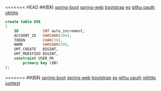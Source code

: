 <<<<<<< HEAD
##资料
[spring-boot](https://spring.io/projects/spring-boot)
[spring-web](https://spring.io/guides/gs/serving-web-content/)
[bootstrap](https://v3.bootcss.com/getting-started/)
[es](https://elasticsearch.cn/explore)
[githu oauth](https://developer.github.com/apps/building-github-apps/creating-a-github-app/)
[okhttp](https://square.github.io/okhttp/)
```sql
create table USE
(
    ID           INT auto_increment,
    ACCOUNT_ID   VARCHAR(100),
    TOKEN        CHAR(36),
    NAME         VARCHAR(50),
    GMT_CREATE   BIGINT,
    GMT_MODIFIED BIGINT,
    constraint USER_PK
        primary key (ID)
);
```
=======
##资料
[spring-boot](https://spring.io/projects/spring-boot)
[spring-web](https://spring.io/guides/gs/serving-web-content/)
[bootstrap](https://v3.bootcss.com/getting-started/)
[es](https://elasticsearch.cn/explore)
[githu oauth](https://developer.github.com/apps/building-github-apps/creating-a-github-app/)
[okhttp](https://square.github.io/okhttp/)
[justtest](https://github.com/taylor0/community/edit/master/README.md)
